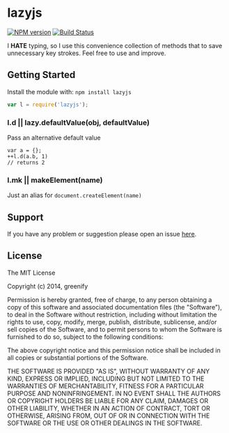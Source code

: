 # lazyjs

[![NPM version](http://img.shields.io/npm/v/lazyjs.svg)](https://www.npmjs.org/package/lazyjs) 
[![Build Status](https://secure.travis-ci.org/greenify/lazyjs.png?branch=master)](http://travis-ci.org/greenify/lazyjs) 

I __HATE__ typing, so I use this convenience collection of methods that to save unnecessary key strokes. Feel free to use and improve.

## Getting Started

Install the module with: `npm install lazyjs`

```javascript
var l = require('lazyjs');
```

### l.d || lazy.defaultValue(obj, defaultValue)

Pass an alternative default value

```
var a = {};
++l.d(a.b, 1)
// returns 2
```

### l.mk || makeElement(name)

Just an alias for `document.createElement(name)`


## Support
If you have any problem or suggestion please open an issue [here](https://github.com/greenify/lazyjs/issues).

## License 

The MIT License

Copyright (c) 2014, greenify

Permission is hereby granted, free of charge, to any person
obtaining a copy of this software and associated documentation
files (the "Software"), to deal in the Software without
restriction, including without limitation the rights to use,
copy, modify, merge, publish, distribute, sublicense, and/or sell
copies of the Software, and to permit persons to whom the
Software is furnished to do so, subject to the following
conditions:

The above copyright notice and this permission notice shall be
included in all copies or substantial portions of the Software.

THE SOFTWARE IS PROVIDED "AS IS", WITHOUT WARRANTY OF ANY KIND,
EXPRESS OR IMPLIED, INCLUDING BUT NOT LIMITED TO THE WARRANTIES
OF MERCHANTABILITY, FITNESS FOR A PARTICULAR PURPOSE AND
NONINFRINGEMENT. IN NO EVENT SHALL THE AUTHORS OR COPYRIGHT
HOLDERS BE LIABLE FOR ANY CLAIM, DAMAGES OR OTHER LIABILITY,
WHETHER IN AN ACTION OF CONTRACT, TORT OR OTHERWISE, ARISING
FROM, OUT OF OR IN CONNECTION WITH THE SOFTWARE OR THE USE OR
OTHER DEALINGS IN THE SOFTWARE.
